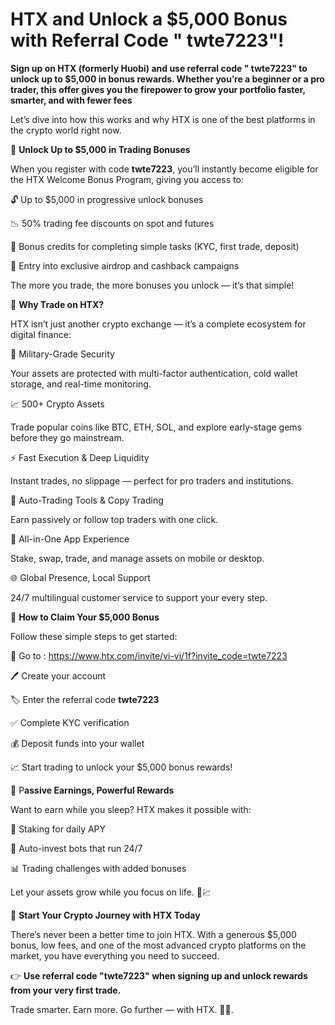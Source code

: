 # HTX and Unlock a $5,000 Bonus with Referral Code " twte7223"! 

**Sign up on HTX (formerly Huobi) and use referral code " twte7223" to unlock up to $5,000 in bonus rewards. Whether you’re a beginner or a pro trader, this offer gives you the firepower to grow your portfolio faster, smarter, and with fewer fees**

Let’s dive into how this works and why HTX is one of the best platforms in the crypto world right now.

🎁 **Unlock Up to $5,000 in Trading Bonuses**

When you register with code **twte7223**, you’ll instantly become eligible for the HTX Welcome Bonus Program, giving you access to:

🔓 Up to $5,000 in progressive unlock bonuses

📉 50% trading fee discounts on spot and futures

💸 Bonus credits for completing simple tasks (KYC, first trade, deposit)

🧧 Entry into exclusive airdrop and cashback campaigns

The more you trade, the more bonuses you unlock — it’s that simple!

🌟 **Why Trade on HTX?**

HTX isn’t just another crypto exchange — it’s a complete ecosystem for digital finance:

🔐 Military-Grade Security

Your assets are protected with multi-factor authentication, cold wallet storage, and real-time monitoring.

📈 500+ Crypto Assets

Trade popular coins like BTC, ETH, SOL, and explore early-stage gems before they go mainstream.

⚡ Fast Execution & Deep Liquidity

Instant trades, no slippage — perfect for pro traders and institutions.

🤖 Auto-Trading Tools & Copy Trading

Earn passively or follow top traders with one click.

📱 All-in-One App Experience

Stake, swap, trade, and manage assets on mobile or desktop.

🌐 Global Presence, Local Support

24/7 multilingual customer service to support your every step.

📝 **How to Claim Your $5,000 Bonus**

Follow these simple steps to get started:

🔗 Go to : https://www.htx.com/invite/vi-vi/1f?invite_code=twte7223

🖊️ Create your account

🏷️ Enter the referral code **twte7223**

✅ Complete KYC verification

💰 Deposit funds into your wallet

📈 Start trading to unlock your $5,000 bonus rewards!

🔄 P**assive Earnings, Powerful Rewards**

Want to earn while you sleep? HTX makes it possible with:

🔄 Staking for daily APY

🤖 Auto-invest bots that run 24/7

📊 Trading challenges with added bonuses

Let your assets grow while you focus on life. 🌙💹

🚀 **Start Your Crypto Journey with HTX Today**

There’s never been a better time to join HTX. With a generous $5,000 bonus, low fees, and one of the most advanced crypto platforms on the market, you have everything you need to succeed.

👉 **Use referral code "twte7223" when signing up and unlock rewards from your very first trade.**

Trade smarter. Earn more. Go further — with HTX. 💎🔥.
